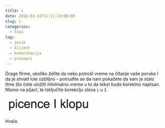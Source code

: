 ```yaml
---
title: i
date: 2018-03-31T11:11:22+00:00
slug: i
categories:
  - Stav
tag:
  - jezik
  - klijent
  - komunikacija
  - pravopis
---
```


Drage fIrme, ukolIko želIte da neko potrošI vreme na čItanje vaše poruke I da je shvatI Iole ozbIljno - potrudIte se da nam pokažete da vam je stalo tIme što ćete uložItI mInImalno vreme u to da tekst bude korektno napIsan. NIsmo na pIjacI, te IsključIte korekcIju slova `i` u `I`.

<!--more-->

![](i.png)

Hvala.
